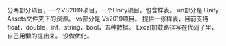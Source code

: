分两部分项目，一个VS2019项目，一个Unity项目。包含样表。
un部分是 Unity Assets文件夹下的资源。
vs部分是 Vs2019项目。
提供一张样表，目前支持float，double，int，string，bool，五种数据。
Excel加载路径写在代码了里，自己用懒的提出来。
没做优化。
